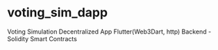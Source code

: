 # voting_sim_dapp

Voting Simulation Decentralized App
Flutter(Web3Dart, http)
Backend - Solidity Smart Contracts
